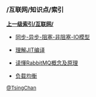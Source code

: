 ### /互联网/知识点/索引


**[上一级索引/互联网/](/互联网/)**

- [同步-异步-阻塞-非阻塞-IO模型](/互联网/知识点/同步-异步-阻塞-非阻塞-IO模型)

- [理解JIT编译](/互联网/知识点/理解JIT编译)

- [读懂RabbitMQ概念及原理](/互联网/知识点/读懂RabbitMQ概念及原理)

- [负载均衡](/互联网/知识点/负载均衡)


<font size=2 color='grey'> [@TsingChan](https://github.com/tsingchan) </font>


